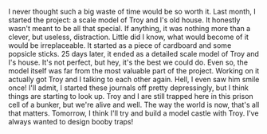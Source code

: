 I never thought such a big waste of time would be so worth it.
Last month, I started the project: a scale model of Troy and I's old house. It honestly wasn't meant to be all that special. If anything, it was nothing more than a clever, but useless, distraction. Little did I know, what would become of it would be irreplaceable. It started as a piece of cardboard and some popsicle sticks. 25 days later, it ended as a detailed scale model of Troy and I's house. It's not perfect, but hey, it's the best we could do. Even so, the model itself was far from the most valuable part of the project. Working on it actually got Troy and I talking to each other again. Hell, I even saw him smile once!
I'll admit, I started these journals off pretty depressingly, but I think things are starting to look up. Troy and I are still trapped here in this prison cell of a bunker, but we're alive and well. The way the world is now, that's all that matters. Tomorrow, I think I'll try and build a model castle with Troy. I've always wanted to design booby traps!